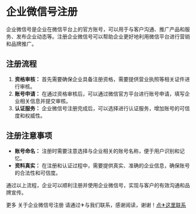 # 企业微信号注册

企业微信号是企业在微信平台上的官方账号，可以用于与客户沟通、推广产品和服务、发布企业动态等。注册企业微信号可以帮助企业更好地利用微信平台进行营销和品牌推广。

## 注册流程

1. **资格审核：** 首先需要确保企业具备注册资格，需要提供营业执照等相关证件进行审核。
2. **账号申请：** 在通过资格审核后，可以通过微信官方平台进行账号申请，填写企业相关信息并提交审核。
3. **认证服务：** 企业微信号注册完成后，可以选择进行认证服务，增加账号的可信度和权威性。

## 注册注意事项

- **账号命名：** 注册时需要注意选择与企业相关的账号名称，便于用户识别和记忆。
- **资料真实：** 在注册和认证过程中，需要提供真实、准确的企业信息，确保账号的合法性和可信度。

通过以上流程，企业可以顺利注册并使用企业微信号，实现与客户的有效沟通和品牌宣传。

更多 关于企业微信号注册 请通过✈与我们联系，感谢阅读，谢谢！[点✈这里联系](https://ads.k02.cc)